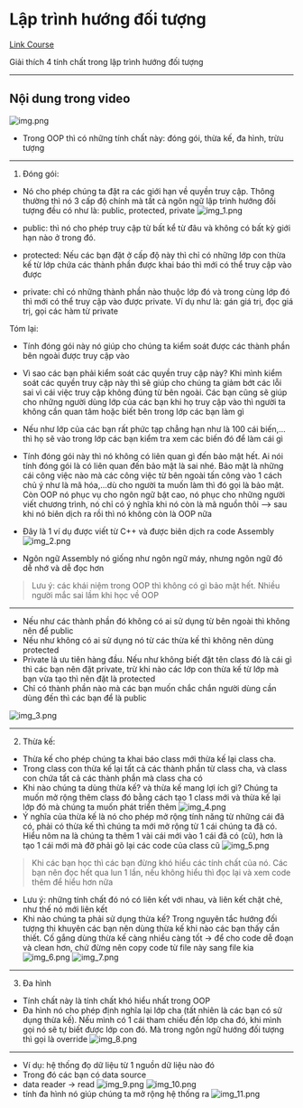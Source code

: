# Lập trình hướng đối tượng

[Link Course](https://s.net.vn/k8cb)

Giải thích 4 tính chất trong lập trình hướng đối tượng

---

## Nội dung trong video

![img.png](img.png)

- Trong OOP thì có những tính chất này: đóng gói, thừa kế, đa hình, trừu tượng

---

1. Đóng gói:

- Nó cho phép chúng ta đặt ra các giới hạn về quyền truy cập. Thông thường thì nó 3 cấp độ chính mà tất cả ngôn ngữ
  lập trình hướng đối tượng đều có như là: public, protected, private
  ![img_1.png](img_1.png)

- public: thì nó cho phép truy cập từ bất kể từ đâu và không có bất kỳ giới hạn nào ở trong đó.
- protected: Nếu các bạn đặt ở cấp độ này thì chỉ có những lớp con thừa kế từ lớp chứa các thành phần được khai báo thì
  mới có thể truy cập vào được
- private: chỉ có những thành phần nào thuộc lớp đó và trong cùng lớp đó thì mới có thể truy cập vào được private. Ví dụ
  như là: gán giá trị, đọc giá trị, gọi các hàm từ private

Tóm lại:

- Tính đóng gói này nó giúp cho chúng ta kiểm soát được các thành phần bên ngoài được truy cập vào
- Vì sao các bạn phải kiểm soát các quyền truy cập này? Khi mình kiểm soát các quyền truy cập này thì sẽ giúp cho chúng
  ta giảm bớt các lỗi sai vì cái việc truy cập không đúng từ bên ngoài. Các bạn cũng sẽ giúp cho những người dùng lớp
  của các bạn khi họ truy cập vào thì người ta không cần quan tâm hoặc biết bên trong lớp các bạn làm gì
- Nếu như lớp của các bạn rất phức tạp chẳng hạn như là 100 cái biến,... thì họ sẽ vào trong lớp các bạn kiểm tra xem
  các biến đó để làm cái gì
- Tính đóng gói này thì nó không có liên quan gì đến bảo mật hết. Ai nói tính đóng gói là có liên quan đến bảo mật là
  sai nhé. Bảo mật là những cái công việc nào mà các công việc từ bên ngoài tấn công vào 1 cách chủ ý như là mã
  hóa,...dù cho người ta muốn làm thì đó gọi là bảo mật. Còn OOP nó phục vụ cho ngôn ngữ bật cao, nó phục cho những
  người viết chương trình, nó chỉ có ý nghĩa khi nó còn là mã nguồn thôi --> sau khi nó biên dịch ra rồi thì nó không
  còn là OOP nữa

- Đây là 1 ví dụ được viết từ C++ và được biên dịch ra code Assembly
  ![img_2.png](img_2.png)

- Ngôn ngữ Assembly nó giống như ngôn ngữ máy, nhưng ngôn ngữ đó dễ nhớ và dễ đọc hơn

> Lưu ý: các khái niệm trong OOP thì không có gì bảo mật hết. Nhiều người mắc sai lầm khi học về OOP

---

- Nếu như các thành phần đó không có ai sử dụng từ bên ngoài thì không nên để public
- Nếu như không có ai sử dụng nó từ các thừa kế thì không nên dùng protected
- Private là ưu tiên hàng đầu. Nếu như không biết đặt tên class đó là cái gì thì các bạn nên đặt private, trừ khi nào
  các lớp con thừa kế từ lớp mà bạn vừa tạo thì nên đặt là protected
- Chỉ có thành phần nào mà các bạn muốn chắc chắn người dùng cần dùng đến thì các bạn để là public

![img_3.png](img_3.png)

---

2. Thừa kế:

- Thừa kế cho phép chúng ta khai báo class mới thừa kế lại class cha.
- Trong class con thừa kế lại tất cả các thành phần từ class cha, và class con chứa tất cả các thành phần mà class cha
  có
- Khi nào chúng ta dùng thừa kế? và thừa kế mang lợi ích gì? Chúng ta muốn mở rộng thêm class đó bằng cách tạo 1 class
  mới và thừa kế lại lớp đó mà chúng ta muốn phát triển thêm
  ![img_4.png](img_4.png)
- Ý nghĩa của thừa kế là nó cho phép mở rộng tính năng từ những cái đã có, phải có thừa kế thì chúng ta mới mở rộng từ 1
  cái chúng ta đã có. Hiểu nôm na là chúng ta thêm 1 vài cái mới vào 1 cái đã có (cũ), hơn là tạo 1 cái mới mà đỡ phải
  gõ lại các code của class cũ
  ![img_5.png](img_5.png)

> Khi các bạn học thì các bạn đừng khó hiểu các tính chất của nó. Các bạn nên đọc hết qua lun 1 lần, nếu không hiểu thì
> đọc lại và xem code thêm để hiểu hơn nữa

- Lưu ý: những tính chất đó nó có liên kết với nhau, và liên kết chặt chẻ, như thế nó mới liên kết
- Khi nào chúng ta phải sử dụng thừa kế? Trong nguyên tắc hướng đối tượng thi khuyên các bạn nên dùng thừa kế khi nào
  các bạn thấy cần thiết. Cố gắng dùng thừa kế càng nhiều càng tốt -> để cho code dễ đoạn và clean hơn, chứ đừng nên
  copy code từ file này sang file kia
  ![img_6.png](img_6.png)
  ![img_7.png](img_7.png)

---

3. Đa hình

- Tính chất này là tính chất khó hiểu nhất trong OOP
- Đa hình nó cho phép định nghĩa lại lớp cha (tất nhiên là các bạn có sử dụng thừa kế). Nếu mình có 1 cái tham chiếu đến
  lớp cha đó, khi mình gọi nó sẽ tự biết được lớp con đó. Mà trong ngôn ngữ hướng đối tượng thì gọi là override
  ![img_8.png](img_8.png)

---

- Ví dụ: hệ thống đọ dữ liệu từ 1 nguồn dữ liệu nào đó
- Trong đó các bạn có data source
- data reader -> read
  ![img_9.png](img_9.png)
  ![img_10.png](img_10.png)
- tính đa hình nó giúp chúng ta mở rộng hệ thống ra
  ![img_11.png](img_11.png)